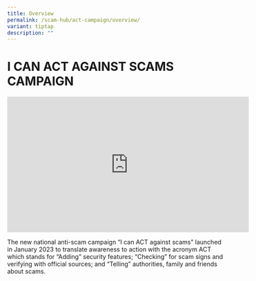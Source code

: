 ```yaml
---
title: Overview
permalink: /scam-hub/act-campaign/overview/
variant: tiptap
description: ""
---
```

<h1>I CAN ACT AGAINST SCAMS CAMPAIGN</h1><div class="iframe-wrapper"><iframe height="315" width="560" allowfullscreen="true" frameborder="0" src="https://www.youtube.com/embed/5wPxjwKtB0c?si=1Zds-hsZVG75R6Mu"></iframe></div><p>The new national anti-scam campaign “I can ACT against scams” launched in January 2023 to translate awareness to action with the acronym ACT which stands for “Adding” security features; “Checking” for scam signs and verifying with official sources; and “Telling” authorities, family and friends about scams.</p>